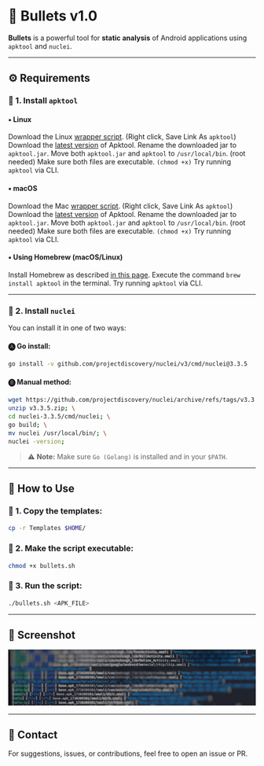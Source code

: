 # 🎯 Bullets v1.0

**Bullets** is a powerful tool for **static analysis** of Android applications using `apktool` and `nuclei`.

---

## ⚙️ Requirements

### 🔹 1. Install `apktool`

#### ▪️ Linux

Download the Linux [wrapper script](https://raw.githubusercontent.com/iBotPeaches/Apktool/master/scripts/windows/apktool.bat). (Right click, Save Link As `apktool`)
Download the [latest version](https://bitbucket.org/iBotPeaches/apktool/downloads) of Apktool.
Rename the downloaded jar to `apktool.jar`.
Move both `apktool.jar` and `apktool` to `/usr/local/bin`. (root needed)
Make sure both files are executable. `(chmod +x)`
Try running `apktool` via CLI.

#### ▪️ macOS

Download the Mac [wrapper script](https://raw.githubusercontent.com/iBotPeaches/Apktool/master/scripts/osx/apktool). (Right click, Save Link As `apktool`)
Download the [latest version](https://bitbucket.org/iBotPeaches/apktool/downloads) of Apktool.
Rename the downloaded jar to `apktool.jar`.
Move both `apktool.jar` and `apktool` to `/usr/local/bin`. (root needed)
Make sure both files are executable. `(chmod +x)`
Try running `apktool` via CLI.

#### ▪️ Using Homebrew (macOS/Linux)

Install Homebrew as described [in this page](https://brew.sh/).
Execute the command `brew install apktool` in the terminal.
Try running `apktool` via CLI.

---

### 🔹 2. Install `nuclei`

You can install it in one of two ways:

#### 🅐 Go install:

```bash
go install -v github.com/projectdiscovery/nuclei/v3/cmd/nuclei@3.3.5
```

#### 🅑 Manual method:

```bash
wget https://github.com/projectdiscovery/nuclei/archive/refs/tags/v3.3.5.zip; \
unzip v3.3.5.zip; \
cd nuclei-3.3.5/cmd/nuclei; \
go build; \
mv nuclei /usr/local/bin/; \
nuclei -version;
```

> ⚠️ **Note:** Make sure `Go (Golang)` is installed and in your `$PATH`.

---

## 🚀 How to Use

### 🔸 1. Copy the templates:

```bash
cp -r Templates $HOME/
```

### 🔸 2. Make the script executable:

```bash
chmod +x bullets.sh
```

### 🔸 3. Run the script:

```bash
./bullets.sh <APK_FILE>
```

---

## 📸 Screenshot

![Bullets Screenshot](https://github.com/Pegasus0xx/Bullets-v1.0/blob/main/img.jpg?raw=true)

---

## 💬 Contact

For suggestions, issues, or contributions, feel free to open an issue or PR.
